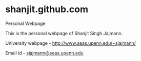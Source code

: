 shanjit.github.com
==================

Personal Webpage

This is the personal webpage of Shanjit Singh Jajmann. 


University webpage - http://www.seas.upenn.edu/~sjajmann/


Email id - sjajmann@seas.upenn.edu

